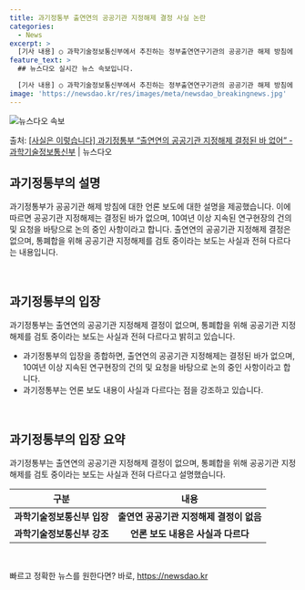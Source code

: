 ```yaml
---
title: 과기정통부 출연연의 공공기관 지정해제 결정 사실 논란
categories:
  - News
excerpt: >
  [기사 내용] ○ 과학기술정보통신부에서 추진하는 정부출연연구기관의 공공기관 해제 방침에 대해 출연연 구조조정…
feature_text: >
  ## 뉴스다오 실시간 뉴스 속보입니다.

  [기사 내용] ○ 과학기술정보통신부에서 추진하는 정부출연연구기관의 공공기관 해제 방침에 대해 출연연 구조조정…
image: 'https://newsdao.kr/res/images/meta/newsdao_breakingnews.jpg'
---
```


![뉴스다오 속보](https://newsdao.kr/res/images/meta/newsdao_breakingnews.jpg)

<p>출처: <a href="https://newsdao.kr/3077" rel="dofollow">[사실은 이렇습니다] 과기정통부 “출연연의 공공기관 지정해제 결정된 바 없어” - 과학기술정보통신부</a> | 뉴스다오</p>

<h2 data-ke-size="size26">과기정통부의 설명</h2>
과기정통부가 공공기관 해제 방침에 대한 언론 보도에 대한 설명을 제공했습니다. 이에 따르면 공공기관 지정해제는 결정된 바가 없으며, 10여년 이상 지속된 연구현장의 건의 및 요청을 바탕으로 논의 중인 사항이라고 합니다. 출연연의 공공기관 지정해제 결정은 없으며, 통폐합을 위해 공공기관 지정해제를 검토 중이라는 보도는 사실과 전혀 다르다는 내용입니다.

<p data-ke-size="size16">&#160;</p>

<h2 data-ke-size="size26">과기정통부의 입장</h2>
과기정통부는 출연연의 공공기관 지정해제 결정이 없으며, 통폐합을 위해 공공기관 지정해제를 검토 중이라는 보도는 사실과 전혀 다르다고 밝히고 있습니다.

<ul>
<li>과기정통부의 입장을 종합하면, 출연연의 공공기관 지정해제는 결정된 바가 없으며, 10여년 이상 지속된 연구현장의 건의 및 요청을 바탕으로 논의 중인 사항이라고 합니다.</li>
<li>과기정통부는 언론 보도 내용이 사실과 다르다는 점을 강조하고 있습니다.</li>
</ul>

<p data-ke-size="size16">&#160;</p>

<h2 data-ke-size="size26">과기정통부의 입장 요약</h2>
과기정통부는 출연연의 공공기관 지정해제 결정이 없으며, 통폐합을 위해 공공기관 지정해제를 검토 중이라는 보도는 사실과 전혀 다르다고 설명했습니다.

<table>
<thead>
<tr>
<th>구분</th>
<th>내용</th>
</tr>
</thead>
<tbody>
<tr>
<td style="text-align: center; height: 17px;"><b>과학기술정보통신부 입장</b></td>
<td style="text-align: center; height: 17px;"><b>출연연 공공기관 지정해제 결정이 없음</b></td>
</tr>
<tr>
<td style="text-align: center; height: 17px;"><b>과학기술정보통신부 강조</b></td>
<td style="text-align: center; height: 17px;"><b>언론 보도 내용은 사실과 다르다</b></td>
</tr>
</tbody>
</table>

<p data-ke-size="size16">&#160;</p> 

빠르고 정확한 뉴스를 원한다면? 바로, <a href="https://newsdao.kr" rel="dofollow">https://newsdao.kr</a>


    
